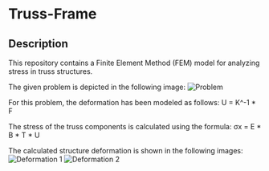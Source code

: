 # Truss-Frame

## Description

This repository contains a Finite Element Method (FEM) model for analyzing stress in truss structures. 

The given problem is depicted in the following image:
![Problem](https://github.com/Vasilisdi/Truss-Frame/assets/24864439/9a190b10-b7e9-432e-89c3-96c057ebf09b)

For this problem, the deformation has been modeled as follows: 
U = K^-1 * F

The stress of the truss components is calculated using the formula: 
σx = E * B * T * U


The calculated structure deformation is shown in the following images:
![Deformation 1](https://github.com/Vasilisdi/Truss-Frame/assets/24864439/0bce5f01-4ec3-4a6f-8c75-9dd518fbd845)
![Deformation 2](https://github.com/Vasilisdi/Truss-Frame/assets/24864439/dd805071-f6ec-439a-a154-c51e931b549c)

